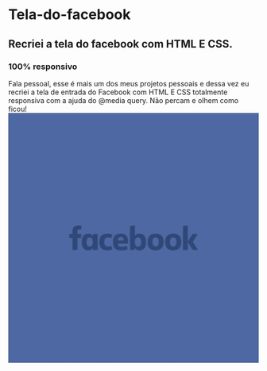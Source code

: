 # Tela-do-facebook
## Recriei a tela do facebook com HTML E CSS.
### 100% responsivo

Fala pessoal, esse é mais um dos meus projetos pessoais e dessa vez eu recriei a tela de entrada do Facebook
com HTML E CSS totalmente responsiva com a ajuda do @media query. Não percam e olhem como ficou!
![Facebook](https://github.com/Drinkss1/Tela-do-facebook/blob/master/facebook.gif)

